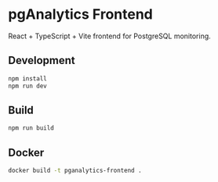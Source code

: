 # pgAnalytics Frontend

React + TypeScript + Vite frontend for PostgreSQL monitoring.

## Development

```bash
npm install
npm run dev
```

## Build

```bash
npm run build
```

## Docker

```bash
docker build -t pganalytics-frontend .
```
